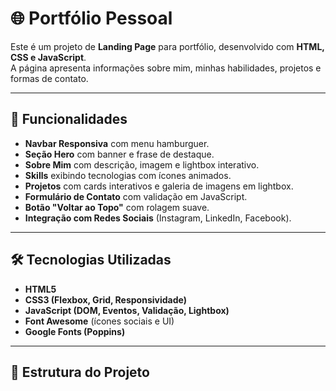 # 🌐 Portfólio Pessoal

Este é um projeto de **Landing Page** para portfólio, desenvolvido com **HTML, CSS e JavaScript**.  
A página apresenta informações sobre mim, minhas habilidades, projetos e formas de contato.  

---

## 🚀 Funcionalidades

- **Navbar Responsiva** com menu hamburguer.  
- **Seção Hero** com banner e frase de destaque.  
- **Sobre Mim** com descrição, imagem e lightbox interativo.  
- **Skills** exibindo tecnologias com ícones animados.  
- **Projetos** com cards interativos e galeria de imagens em lightbox.  
- **Formulário de Contato** com validação em JavaScript.  
- **Botão "Voltar ao Topo"** com rolagem suave.  
- **Integração com Redes Sociais** (Instagram, LinkedIn, Facebook).  

---

## 🛠 Tecnologias Utilizadas

- **HTML5**  
- **CSS3 (Flexbox, Grid, Responsividade)**  
- **JavaScript (DOM, Eventos, Validação, Lightbox)**  
- **Font Awesome** (ícones sociais e UI)  
- **Google Fonts (Poppins)**  

---

## 📂 Estrutura do Projeto

